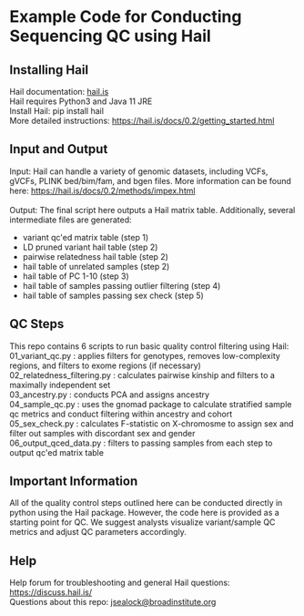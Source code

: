 # Example Code for Conducting Sequencing QC using Hail

## Installing Hail
Hail documentation: [hail.is](https://hail.is/) <br/>
Hail requires Python3 and Java 11 JRE <br/>
Install Hail: pip install hail <br/>
More detailed instructions: https://hail.is/docs/0.2/getting_started.html <br/>

## Input and Output
Input: Hail can handle a variety of genomic datasets, including VCFs, gVCFs, PLINK bed/bim/fam, and bgen files. More information can be found here: https://hail.is/docs/0.2/methods/impex.html <br/>
<br/>
Output: The final script here outputs a Hail matrix table. Additionally, several intermediate files are generated: <br/>
- variant qc'ed matrix table (step 1) <br/>
- LD pruned variant hail table (step 2) <br/>
- pairwise relatedness hail table (step 2) <br/>
- hail table of unrelated samples (step 2) <br/>
- hail table of PC 1-10 (step 3) <br/>
- hail table of samples passing outlier filtering (step 4) <br/>
- hail table of samples passing sex check (step 5) <br/>

## QC Steps
This repo contains 6 scripts to run basic quality control filtering using Hail: <br/>
01_variant_qc.py : applies filters for genotypes, removes low-complexity regions, and filters to exome regions (if necessary) <br/>
02_relatedness_filtering.py : calculates pairwise kinship and filters to a maximally independent set <br/>
03_ancestry.py : conducts PCA and assigns ancestry <br/>
04_sample_qc.py : uses the gnomad package to calculate stratified sample qc metrics and conduct filtering within ancestry and cohort <br/>
05_sex_check.py : calculates F-statistic on X-chromosme to assign sex and filter out samples with discordant sex and gender <br/>
06_output_qced_data.py : filters to passing samples from each step to output qc'ed matrix table <br/>

## Important Information
All of the quality control steps outlined here can be conducted directly in python using the Hail package. 
However, the code here is provided as a starting point for QC. 
We suggest analysts visualize variant/sample QC metrics and adjust QC parameters accordingly. 

## Help
Help forum for troubleshooting and general Hail questions: https://discuss.hail.is/ <br/>
Questions about this repo: jsealock@broadinstitute.org 

